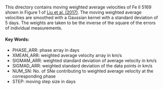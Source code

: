 This directory contains moving weighted average velocities of Fe II 5169 shown in Figure 1 of [Liu et al. (2017)](http://adsabs.harvard.edu/abs/2016arXiv161207321L). The moving weighted average velocities are smoothed with a Gaussian kernel with a standard deviation of 5 days. The weights are taken to be the inverse of the square of the errors of individual measurements. 

#### Key Words:
- PHASE_ARR: phase array in days
- XMEAN_ARR: weighted average velocity array in km/s
- SIGMAM_ARR: weighted standard deviation of average velocity in km/s
- SIGMAD_ARR: weighted standard deviation of the data points in km/s
- NUM_SN: No. of SNe contributing to weighted average velocity at the corresponding phase
- STEP: moving step size in days
